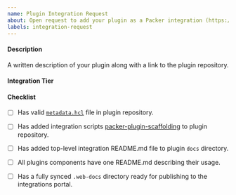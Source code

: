 ```yaml
---
name: Plugin Integration Request
about: Open request to add your plugin as a Packer integration (https://developer.hashicorp.com/packer/integrations)
labels: integration-request
---
```


#### Description

A written description of your plugin along with a link to the plugin repository. 

#### Integration Tier
<!--- By default all integrations are registered as community integrations.
HashiCorp Technology partners https://www.hashicorp.com/partners/find-a-partner will be registered as a partner once verified. --->

#### Checklist
- [ ] Has valid [`metadata.hcl`](https://github.com/hashicorp/integration-template) file in plugin repository.
- [ ] Has added integration scripts [packer-plugin-scaffolding](https://github.com/hashicorp/packer-plugin-scoffolding) to plugin repository.
- [ ] Has added top-level integration README.md file to plugin `docs` directory.
- [ ] All plugins components have one README.md describing their usage.
- [ ] Has a fully synced `.web-docs` directory ready for publishing to the integrations portal.

